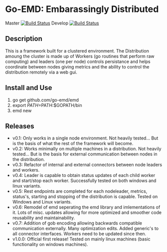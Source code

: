 Go-EMD: Embarassingly Distributed
==

Master  [![Build Status](https://travis-ci.org/go-emd/emd.svg?branch=master)](https://travis-ci.org/go-emd/emd)
Develop [![Build Status](https://travis-ci.org/go-emd/emd.svg?branch=develop)](https://travis-ci.org/go-emd/emd)

## Description
This is a framework built for a clustered environment.  The Distribution amoung the cluster is made up of Workers (go routines that perform raw computing) and leaders (one per node) controls persistance and helps coordinate between nodes giving metrics and the ability to control the distribution remotely via a web gui.

## Install and Use
1. go get github.com/go-emd/emd
2. export $PATH=$PATH:$GOPATH/bin
3. emd new

## Releases
- v0.1: Only works in a single node environment.  Not heavily tested... But is the basis of what the rest of the framework will become.
- v0.2: Works minimally on multiple machines in a distribution.  Not heavily tested... But is the basis for external communication between nodes in the distribution.
- v0.3: Refactor of internal and external connectors between node leaders and workers.
- v0.4: Leader is capable to obtain status updates of each child worker and start/stop each worker.  Successfully tested on both windows and linux variants.
- v0.5: Rest endpoints are completed for each nodeleader, metrics, status's, starting and stopping of the distribution is capable.  Tested on Windows and Linux variants.
- v0.6: Remodel of emd seperating the emd library and imlementations of it.  Lots of misc. updates allowing for more optimized and smoother code reusability and maintainability.
- v0.7: Addition of gob encoding allowing backwards compatible communication externally.  Many optimization edits.  Added generic's to all connector interfaces.  Workers need to be updated since then.
- v1.0.0: Official first release!  Tested on mainly linux machines (basic functionality on windows machines).
